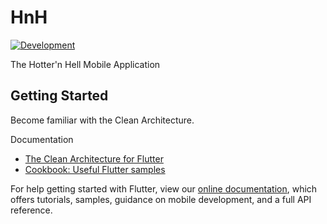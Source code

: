 # HnH

[![Development](https://circleci.com/gh/ShadyBoukhary/Software-Engineering-4143-Project/tree/development.svg?style=svg)](https://circleci.com/gh/ShadyBoukhary/Software-Engineering-4143-Project/tree/development)

The Hotter'n Hell Mobile Application

## Getting Started

Become familiar with the Clean Architecture.

Documentation

- [The Clean Architecture for Flutter](./docs/clean_architecture.md)
- [Cookbook: Useful Flutter samples](https://flutter.io/docs/cookbook)

For help getting started with Flutter, view our 
[online documentation](https://flutter.io/docs), which offers tutorials, 
samples, guidance on mobile development, and a full API reference.
